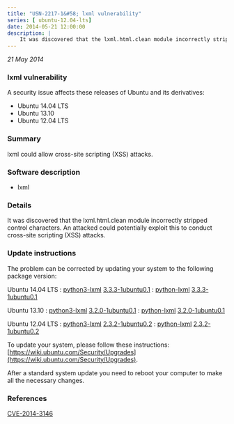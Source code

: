 ```yaml
---
title: "USN-2217-1&#58; lxml vulnerability"
series: [ ubuntu-12.04-lts]
date: 2014-05-21 12:00:00
description: |
    It was discovered that the lxml.html.clean module incorrectly stripped control characters. An attacked could potentially exploit this to conduct cross-site scripting (XSS) attacks. 
--- 
```

 
 

*21 May 2014*

### lxml vulnerability

A security issue affects these releases of Ubuntu and its derivatives:

* Ubuntu 14.04 LTS
* Ubuntu 13.10
* Ubuntu 12.04 LTS

### Summary

lxml could allow cross-site scripting (XSS) attacks. 

### Software description

* lxml 

### Details

It was discovered that the lxml.html.clean module incorrectly stripped control characters. An attacked could potentially exploit this to conduct cross-site scripting (XSS) attacks. 

### Update instructions

The problem can be corrected by updating your system to the following package version:

Ubuntu 14.04 LTS
 : [python3-lxml](https://launchpad.net/ubuntu/+source/lxml) <span> [3.3.3-1ubuntu0.1](https://launchpad.net/ubuntu/+source/lxml/3.3.3-1ubuntu0.1) </span> 
 : [python-lxml](https://launchpad.net/ubuntu/+source/lxml) <span> [3.3.3-1ubuntu0.1](https://launchpad.net/ubuntu/+source/lxml/3.3.3-1ubuntu0.1) </span> 

Ubuntu 13.10
 : [python3-lxml](https://launchpad.net/ubuntu/+source/lxml) <span> [3.2.0-1ubuntu0.1](https://launchpad.net/ubuntu/+source/lxml/3.2.0-1ubuntu0.1) </span> 
 : [python-lxml](https://launchpad.net/ubuntu/+source/lxml) <span> [3.2.0-1ubuntu0.1](https://launchpad.net/ubuntu/+source/lxml/3.2.0-1ubuntu0.1) </span> 

Ubuntu 12.04 LTS
 : [python3-lxml](https://launchpad.net/ubuntu/+source/lxml) <span> [2.3.2-1ubuntu0.2](https://launchpad.net/ubuntu/+source/lxml/2.3.2-1ubuntu0.2) </span> 
 : [python-lxml](https://launchpad.net/ubuntu/+source/lxml) <span> [2.3.2-1ubuntu0.2](https://launchpad.net/ubuntu/+source/lxml/2.3.2-1ubuntu0.2) </span> 

To update your system, please follow these instructions: [https://wiki.ubuntu.com/Security/Upgrades](https://wiki.ubuntu.com/Security/Upgrades).

After a standard system update you need to reboot your computer to make all the necessary changes. 

### References

 
 [CVE-2014-3146](http://people.ubuntu.com/~ubuntu-security/cve/CVE-2014-3146)
 

